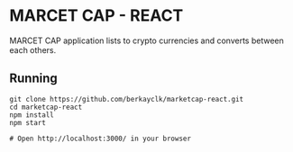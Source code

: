 #  MARCET CAP - REACT

MARCET CAP application lists to crypto currencies and converts between each others.

## Running

```
git clone https://github.com/berkayclk/marketcap-react.git
cd marketcap-react
npm install
npm start

# Open http://localhost:3000/ in your browser
```
